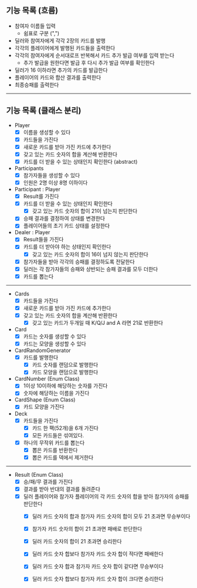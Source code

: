 ## 기능 목록 (흐름)

- 참여자 이름들 입력
    - 쉼표로 구분 (",")
- 딜러와 참여자에게 각각 2장의 카드를 발행
- 각각의 플레이어에게 발행된 카드들을 출력한다
- 각각의 참여자에게 순서대로프 반복해서 카드 추가 발급 여부를 입력 받는다
    - 추가 발급을 원한다면 발급 후 다시 추가 발급 여부를 확인한다
- 딜러가 16 이하라면 추가의 카드를 발급한다
- 플레이어의 카드와 합산 결과를 출력한다
- 최종승패를 출력한다

---

## 기능 목록 (클래스 분리)

- Player
    - [x] 이름을 생성할 수 있다
    - [x] 카드들을 가진다
    - [x] 새로운 카드를 받아 가진 카드에 추가한다
    - [x] 갖고 있는 카드 숫자의 합을 계산해 반환한다
    - [x] 카드를 더 받을 수 있는 상태인지 확인한다 (abstract)
- Participants
    - [x] 참가자들을 생성할 수 있다
    - [x] 인원은 2명 이상 8명 이하이다
- Participant : Player
    - [x] Result를 가진다
    - [x] 카드를 더 받을 수 있는 상태인지 확인한다
        - [x] 갖고 있는 카드 숫자의 합이 21이 넘는지 판단한다
    - [x] 승패 결과를 결정하여 상태를 변경한다
    - [x] 플레이어들의 초기 카드 상태를 설정한다
- Dealer : Player
    - [x] Result들을 가진다
    - [x] 카드를 더 받아야 하는 상태인지 확인한다
        - [x] 갖고 있는 카드 숫자의 합이 16이 넘지 않는지 판단한다
    - [x] 참가자들을 받아 각각의 승패를 결정하도록 전달한다
    - [x] 딜러는 각 참가자들의 승패와 상반되는 승패 결과를 모두 더한다
    - [x] 카드를 뽑는다

---

- Cards
    - [x] 카드들을 가진다
    - [x] 새로운 카드를 받아 가진 카드에 추가한다
    - [x] 갖고 있는 카드 숫자의 합을 계산해 반환한다
      - [x] 갖고 있는 카드가 두개일 때 K/Q/J and A 라면 21로 반환한다
- Card
    - [x] 카드는 숫자를 생성할 수 있다
    - [x] 카드는 모양을 생성할 수 있다
- CardRandomGenerator
    - [x] 카드를 발행한다
        - [x] 카드 숫자를 랜덤으로 발행한다
        - [x] 카드 모양을 랜덤으로 발행한다
- CardNumber (Enum Class)
    - [x] 1이상 10이하에 해당하는 숫자를 가진다
    - [x] 숫자에 해당하는 이름을 가진다
- CardShape (Enum Class)
    - [x] 카드 모양을 가진다
- Deck
  - [x] 카드들을 가진다
    - [x] 카드 한 팩(52개)을 6개 가진다
    - [x] 모든 카드들은 섞여있다.
  - [x] 하나의 무작위 카드를 뽑는다
    - [x] 뽑은 카드를 반환한다 
    - [x] 뽑은 카드를 덱에서 제거한다

---

- Result (Enum Class)
    - [x] 승/패/무 결과를 가진다
    - [x] 결과를 받아 반대의 결과를 돌려준다
    - [x] 딜러 플레이어와 참가자 플레이어의 각 카드 숫자의 합을 받아 참가자의 승패를 판단한다
        - [x] 딜러 카드 숫자의 합과 참가자 카드 숫자의 합이 모두 21 초과면 무승부이다
        - [x] 참가자 카드 숫자의 합이 21 초과면 패배로 판단한다
        - [x] 딜러 카드 숫자의 합이 21 초과면 승리한다
        - [x] 딜러 카드 숫자 합보다 참가자 카드 숫자 합이 적다면 패배한다
        - [x] 딜러 카드 숫자 합과 참가자 카드 숫자 합이 같다면 무승부이다
        - [x] 딜러 카드 숫자 합보다 참가자 카드 숫자 합이 크다면 승리한다
  
